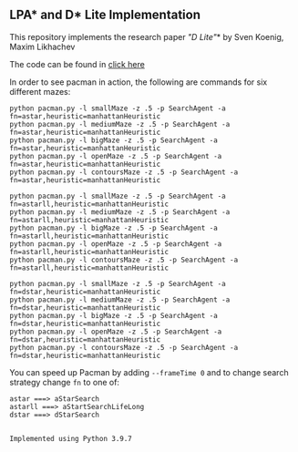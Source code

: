 ## LPA* and D* Lite Implementation

This repository implements the research paper **"D* Lite"** by Sven Koenig, Maxim Likhachev

The code can be found in [click here](https://github.com/mouryateja95/D-Lite)

In order to see pacman in action, the following are commands for six different mazes:
```
python pacman.py -l smallMaze -z .5 -p SearchAgent -a fn=astar,heuristic=manhattanHeuristic
python pacman.py -l mediumMaze -z .5 -p SearchAgent -a fn=astar,heuristic=manhattanHeuristic
python pacman.py -l bigMaze -z .5 -p SearchAgent -a fn=astar,heuristic=manhattanHeuristic
python pacman.py -l openMaze -z .5 -p SearchAgent -a fn=astar,heuristic=manhattanHeuristic
python pacman.py -l contoursMaze -z .5 -p SearchAgent -a fn=astar,heuristic=manhattanHeuristic

python pacman.py -l smallMaze -z .5 -p SearchAgent -a fn=astarll,heuristic=manhattanHeuristic
python pacman.py -l mediumMaze -z .5 -p SearchAgent -a fn=astarll,heuristic=manhattanHeuristic
python pacman.py -l bigMaze -z .5 -p SearchAgent -a fn=astarll,heuristic=manhattanHeuristic
python pacman.py -l openMaze -z .5 -p SearchAgent -a fn=astarll,heuristic=manhattanHeuristic
python pacman.py -l contoursMaze -z .5 -p SearchAgent -a fn=astarll,heuristic=manhattanHeuristic

python pacman.py -l smallMaze -z .5 -p SearchAgent -a fn=dstar,heuristic=manhattanHeuristic
python pacman.py -l mediumMaze -z .5 -p SearchAgent -a fn=dstar,heuristic=manhattanHeuristic
python pacman.py -l bigMaze -z .5 -p SearchAgent -a fn=dstar,heuristic=manhattanHeuristic
python pacman.py -l openMaze -z .5 -p SearchAgent -a fn=dstar,heuristic=manhattanHeuristic
python pacman.py -l contoursMaze -z .5 -p SearchAgent -a fn=dstar,heuristic=manhattanHeuristic

```
You can speed up Pacman by adding ```--frameTime 0``` and to change search strategy change ```fn``` to one of:
```
astar ===> aStarSearch
astarll ===> aStartSearchLifeLong
dstar ===> dStarSearch


Implemented using Python 3.9.7
